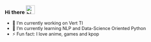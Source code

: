 ### Hi there <img src="https://user-images.githubusercontent.com/1303154/88677602-1635ba80-d120-11ea-84d8-d263ba5fc3c0.gif" width="28px" alt="hi">

<!--
**xRiku/xRiku** is a ✨ _special_ ✨ repository because its `README.md` (this file) appears on your GitHub profile.

Here are some ideas to get you started:


-->
- 🔭 I’m currently working on Vert TI
- 🌱 I’m currently learning NLP and Data-Science Oriented Python
- ⚡ Fun fact: I love anime, games and kpop
